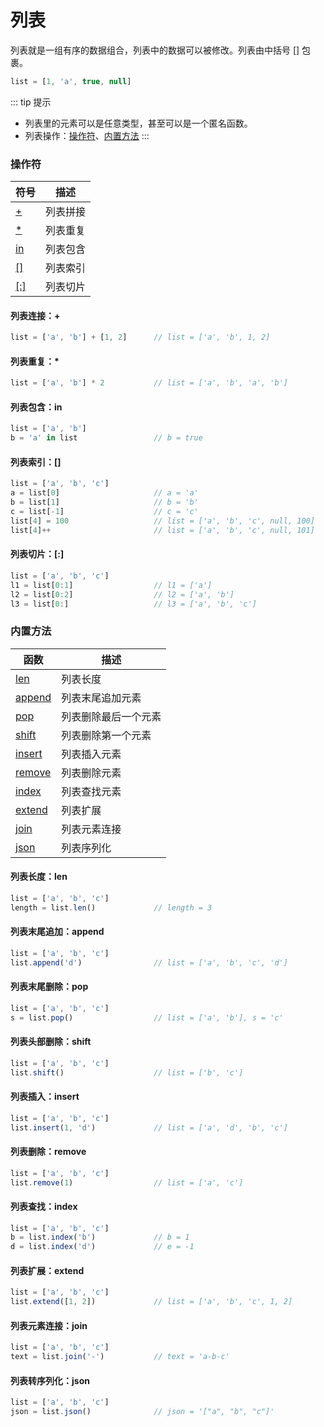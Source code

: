 # 列表

列表就是一组有序的数据组合，列表中的数据可以被修改。列表由中括号 [] 包裹。

```ts
list = [1, 'a', true, null]
```

::: tip 提示
- 列表里的元素可以是任意类型，甚至可以是一个匿名函数。
- 列表操作：[操作符](#操作符)、[内置方法](#内置方法)
:::

### 操作符

| 符号 | 描述 |
| ---- | ---- |
| [+](#列表连接) | 列表拼接 |
| [*](#列表重复) | 列表重复 |
| [in](#列表包含-in) | 列表包含 |
| [\[\]](#列表索引)  | 列表索引 |
| [\[:\]](#列表切片) | 列表切片 |

#### 列表连接：+

```ts
list = ['a', 'b'] + [1, 2]      // list = ['a', 'b', 1, 2]
```

#### 列表重复：*

```ts
list = ['a', 'b'] * 2           // list = ['a', 'b', 'a', 'b']
```

#### 列表包含：in

```ts
list = ['a', 'b']
b = 'a' in list                 // b = true
```

#### 列表索引：[]

```ts
list = ['a', 'b', 'c']
a = list[0]                     // a = 'a'
b = list[1]                     // b = 'b'
c = list[-1]                    // c = 'c'
list[4] = 100                   // list = ['a', 'b', 'c', null, 100]
list[4]++                       // list = ['a', 'b', 'c', null, 101]
```


#### 列表切片：[:]

```ts
list = ['a', 'b', 'c']
l1 = list[0:1]                  // l1 = ['a']
l2 = list[0:2]                  // l2 = ['a', 'b']
l3 = list[0:]                   // l3 = ['a', 'b', 'c']
```

### 内置方法

|  函数  |  描述  |
| ---- | ---- |
| [len](#列表长度-len) | 列表长度 |
| [append](#列表末尾追加-append) | 列表末尾追加元素 |
| [pop](#列表末尾删除-pop) | 列表删除最后一个元素 |
| [shift](#列表头部删除-shift) | 列表删除第一个元素 |
| [insert](#列表插入-insert) | 列表插入元素 |
| [remove](#列表删除-remove) | 列表删除元素 |
| [index](#列表查找-index) | 列表查找元素 |
| [extend](#列表扩展-extend) | 列表扩展 |
| [join](#列表元素连接-join) | 列表元素连接 |
| [json](#列表转序列化-json) | 列表序列化 |

#### 列表长度：len

```ts
list = ['a', 'b', 'c']
length = list.len()             // length = 3
```

#### 列表末尾追加：append

```ts
list = ['a', 'b', 'c']
list.append('d')                // list = ['a', 'b', 'c', 'd']
```

#### 列表末尾删除：pop

```ts
list = ['a', 'b', 'c']
s = list.pop()                  // list = ['a', 'b'], s = 'c'
```

#### 列表头部删除：shift

```ts
list = ['a', 'b', 'c']
list.shift()                    // list = ['b', 'c']
```

#### 列表插入：insert

```ts
list = ['a', 'b', 'c']
list.insert(1, 'd')             // list = ['a', 'd', 'b', 'c']
```

#### 列表删除：remove

```ts
list = ['a', 'b', 'c']
list.remove(1)                  // list = ['a', 'c']
```

#### 列表查找：index

```ts
list = ['a', 'b', 'c']
b = list.index('b')             // b = 1
d = list.index('d')             // e = -1
```

#### 列表扩展：extend

```ts
list = ['a', 'b', 'c']
list.extend([1, 2])             // list = ['a', 'b', 'c', 1, 2]
```

#### 列表元素连接：join

```ts
list = ['a', 'b', 'c']
text = list.join('-')           // text = 'a-b-c'
```

#### 列表转序列化：json

```ts
list = ['a', 'b', 'c']
json = list.json()              // json = '["a", "b", "c"]'
```